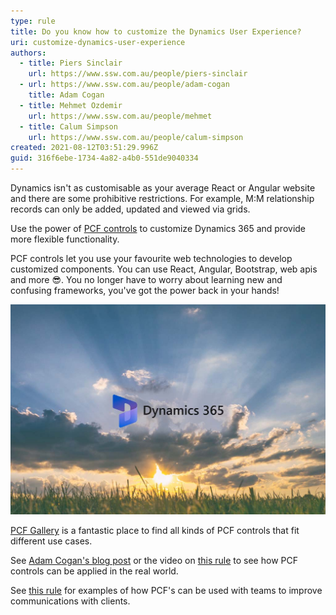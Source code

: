 ```yaml
---
type: rule
title: Do you know how to customize the Dynamics User Experience?
uri: customize-dynamics-user-experience
authors:
  - title: Piers Sinclair
    url: https://www.ssw.com.au/people/piers-sinclair
  - url: https://www.ssw.com.au/people/adam-cogan
    title: Adam Cogan
  - title: Mehmet Ozdemir
    url: https://www.ssw.com.au/people/mehmet
  - title: Calum Simpson
    url: https://www.ssw.com.au/people/calum-simpson
created: 2021-08-12T03:51:29.996Z
guid: 316f6ebe-1734-4a82-a4b0-551de9040334
---
```

Dynamics isn't as customisable as your average React or Angular website and there are some prohibitive restrictions. For example, M:M relationship records can only be added, updated and viewed via grids.

Use the power of [PCF controls](https://docs.microsoft.com/en-us/powerapps/developer/component-framework/overview) to customize Dynamics 365 and provide more flexible functionality. 

<!--endintro-->

PCF controls let you use your favourite web technologies to develop customized components. You can use React, Angular, Bootstrap, web apis and more 😎. You no longer have to worry about learning new and confusing frameworks, you've got the power back in your hands!

![Figure: PCF controls are a little ray of sunshine which enhances your Dynamics 365 Model Driven apps! ☀️](v1.jpg)

[PCF Gallery](https://pcf.gallery/) is a fantastic place to find all kinds of PCF controls that fit different use cases.

See [Adam Cogan's blog post](https://adamcogan.com/2021/08/12/the-power-of-multi-select-multiple-options-on-forms/) or the video on [this rule](https://www.ssw.com.au/rules/allow-multiple-options) to see how PCF controls can be applied in the real world.

See [this rule](https://www.ssw.com.au/rules/connect-crm-to-microsoft-teams) for examples of how PCF's can be used with teams to improve communications with clients.